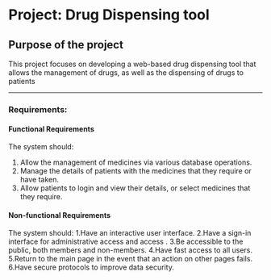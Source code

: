# Project: Drug Dispensing tool
## Purpose of the project
This project focuses on developing a web-based drug dispensing tool that allows the management of drugs, as well as the dispensing of drugs to patients

---

### Requirements:
#### Functional Requirements
The system should:
1. Allow the management of medicines via various database operations.
2. Manage the details of patients with the medicines that they require or have taken.
3. Allow patients to login and view their details, or select medicines that they require.

#### Non-functional Requirements
The system should:
1.Have an interactive user interface.
2.Have a sign-in interface for administrative access and access .
3.Be accessible to the public, both members and non-members.
4.Have fast access to all users.
5.Return to the main page in the event that an action on other pages fails.
6.Have secure protocols to improve data security.

